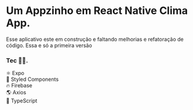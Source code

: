 # Um Appzinho em React Native Clima App.

Esse aplicativo este em construção e faltando melhorias e refatoração de código.
Essa e só a primeira versão

### Tec 🧑‍💻.

⚛️ Expo </br>
💅 Styled Components </br>
🔥 Firebase </br>
🌎 Axios </br>
🔵 TypeScript </br>
